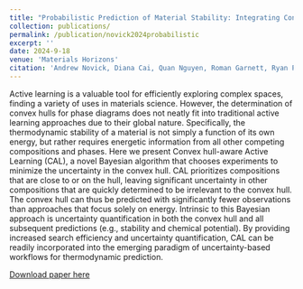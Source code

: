 ```yaml
---
title: "Probabilistic Prediction of Material Stability: Integrating Convex Hulls into Active Learning"
collection: publications/
permalink: /publication/novick2024probabilistic
excerpt: ''
date: 2024-9-18
venue: 'Materials Horizons'
citation: 'Andrew Novick, Diana Cai, Quan Nguyen, Roman Garnett, Ryan P Adams, Eric Toberer. Probabilistic Prediction of Material Stability: Integrating Convex Hulls into Active Learning. <i>Materials Horizons</i>, 2024.'
---
```

Active learning is a valuable tool for efficiently exploring complex spaces, finding a variety of uses in materials science. However, the determination of convex hulls for phase diagrams does not neatly fit into traditional active learning approaches due to their global nature. Specifically, the thermodynamic stability of a material is not simply a function of its own energy, but rather requires energetic information from all other competing compositions and phases. Here we present Convex hull-aware Active Learning (CAL), a novel Bayesian algorithm that chooses experiments to minimize the uncertainty in the convex hull. CAL prioritizes compositions that are close to or on the hull, leaving significant uncertainty in other compositions that are quickly determined to be irrelevant to the convex hull. The convex hull can thus be predicted with significantly fewer observations than approaches that focus solely on energy. Intrinsic to this Bayesian approach is uncertainty quantification in both the convex hull and all subsequent predictions (e.g., stability and chemical potential). By providing increased search efficiency and uncertainty quantification, CAL can be readily incorporated into the emerging paradigm of uncertainty-based workflows for thermodynamic prediction.

[Download paper here](https://arxiv.org/pdf/2402.15582)
